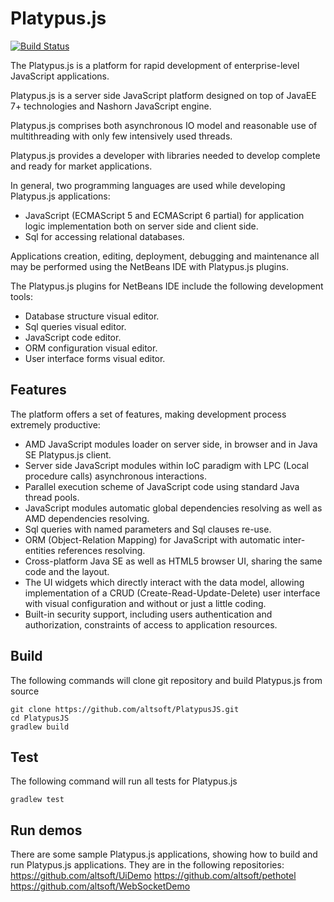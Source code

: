# Platypus.js

[![Build Status](https://travis-ci.org/altsoft/PlatypusJS.svg?branch=master)](https://travis-ci.org/altsoft/PlatypusJS)

The Platypus.js is a platform for rapid development of enterprise-level JavaScript applications.

Platypus.js is a server side JavaScript platform designed on top of JavaEE 7+ technologies and Nashorn JavaScript engine.

Platypus.js comprises both asynchronous IO model and reasonable use of multithreading with only few intensively used threads.

Platypus.js provides a developer with libraries needed to develop complete and ready for market applications.

In general, two programming languages are used while developing Platypus.js applications:
* JavaScript (ECMAScript 5 and ECMAScript 6 partial) for application logic implementation both on server side and client side.
* Sql for accessing relational databases.

Applications creation, editing, deployment, debugging and maintenance all may be performed using the NetBeans IDE with Platypus.js plugins.

The Platypus.js plugins for NetBeans IDE include the following development tools:

* Database structure visual editor.
* Sql queries visual editor.
* JavaScript code editor.
* ORM configuration visual editor.
* User interface forms visual editor.

## Features
The platform offers a set of features, making development process extremely productive:
* AMD JavaScript modules loader on server side, in browser and in Java SE Platypus.js client.
* Server side JavaScript modules within IoC paradigm with LPC (Local procedure calls) asynchronous interactions.
* Parallel execution scheme of JavaScript code using standard Java thread pools.
* JavaScript modules automatic global dependencies resolving as well as AMD dependencies resolving.
* Sql queries with named parameters and Sql clauses re-use.
* ORM (Object-Relation Mapping) for JavaScript with automatic inter-entities references resolving. 
* Cross-platform Java SE as well as HTML5 browser UI, sharing the same code and the layout.
* The UI widgets which directly interact with the data model, allowing implementation of a CRUD (Create-Read-Update-Delete) user interface with visual configuration and without or just a little coding.
* Built-in security support, including users authentication and authorization, constraints of access to application resources.

## Build
The following commands will clone git repository and build Platypus.js from source
```
git clone https://github.com/altsoft/PlatypusJS.git
cd PlatypusJS
gradlew build
```

## Test
The following command will run all tests for Platypus.js
```
gradlew test
```

## Run demos
There are some sample Platypus.js applications, showing how to build and run Platypus.js applications.
They are in the following repositories:
https://github.com/altsoft/UiDemo
https://github.com/altsoft/pethotel
https://github.com/altsoft/WebSocketDemo